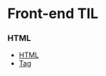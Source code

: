 # Front-end TIL

### HTML
* [HTML](https://github.com/lyn9503/TIL/blob/main/HTML/HTML.md)
* [Tag](https://github.com/lyn9503/TIL/blob/main/HTML/Tag.md)
